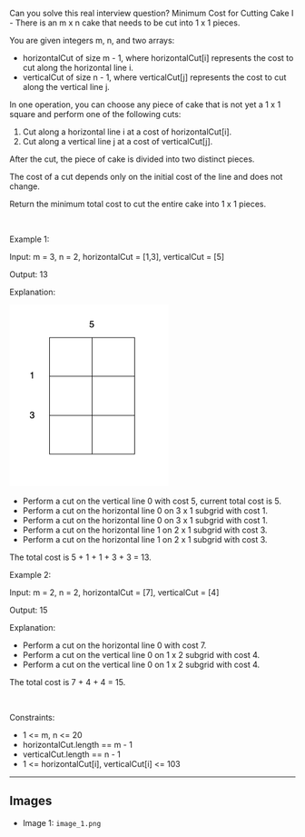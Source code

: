 Can you solve this real interview question? Minimum Cost for Cutting Cake I - There is an m x n cake that needs to be cut into 1 x 1 pieces.

You are given integers m, n, and two arrays:

 * horizontalCut of size m - 1, where horizontalCut[i] represents the cost to cut along the horizontal line i.
 * verticalCut of size n - 1, where verticalCut[j] represents the cost to cut along the vertical line j.

In one operation, you can choose any piece of cake that is not yet a 1 x 1 square and perform one of the following cuts:

 1. Cut along a horizontal line i at a cost of horizontalCut[i].
 2. Cut along a vertical line j at a cost of verticalCut[j].

After the cut, the piece of cake is divided into two distinct pieces.

The cost of a cut depends only on the initial cost of the line and does not change.

Return the minimum total cost to cut the entire cake into 1 x 1 pieces.

 

Example 1:

Input: m = 3, n = 2, horizontalCut = [1,3], verticalCut = [5]

Output: 13

Explanation:

![Example 1](./image_1.png)

 * Perform a cut on the vertical line 0 with cost 5, current total cost is 5.
 * Perform a cut on the horizontal line 0 on 3 x 1 subgrid with cost 1.
 * Perform a cut on the horizontal line 0 on 3 x 1 subgrid with cost 1.
 * Perform a cut on the horizontal line 1 on 2 x 1 subgrid with cost 3.
 * Perform a cut on the horizontal line 1 on 2 x 1 subgrid with cost 3.

The total cost is 5 + 1 + 1 + 3 + 3 = 13.

Example 2:

Input: m = 2, n = 2, horizontalCut = [7], verticalCut = [4]

Output: 15

Explanation:

 * Perform a cut on the horizontal line 0 with cost 7.
 * Perform a cut on the vertical line 0 on 1 x 2 subgrid with cost 4.
 * Perform a cut on the vertical line 0 on 1 x 2 subgrid with cost 4.

The total cost is 7 + 4 + 4 = 15.

 

Constraints:

 * 1 <= m, n <= 20
 * horizontalCut.length == m - 1
 * verticalCut.length == n - 1
 * 1 <= horizontalCut[i], verticalCut[i] <= 103

---

## Images

- Image 1: `image_1.png`
